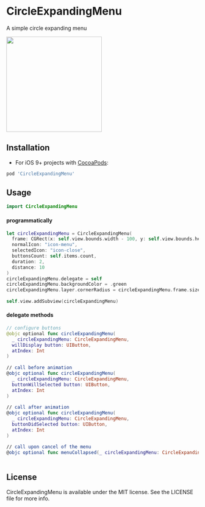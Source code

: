 # CircleExpandingMenu
A simple circle expanding menu

<img src="https://user-images.githubusercontent.com/20268356/31155418-15035f16-a87c-11e7-8662-718fc9aa299a.gif" width="250">

## Installation

- For iOS 9+ projects with [CocoaPods](http://cocoapods.org):
```ruby
pod 'CircleExpandingMenu'
```

## Usage

```swift
import CircleExpandingMenu
```

#### programmatically
```swift
let circleExpandingMenu = CircleExpandingMenu(
  frame: CGRect(x: self.view.bounds.width - 100, y: self.view.bounds.height - 100, width: 50, height: 50),
  normalIcon: "icon-menu",
  selectedIcon: "icon-close",
  buttonsCount: self.items.count,
  duration: 2,
  distance: 10
)
circleExpandingMenu.delegate = self
circleExpandingMenu.backgroundColor = .green
circleExpandingMenu.layer.cornerRadius = circleExpandingMenu.frame.size.width / 2
    
self.view.addSubview(circleExpandingMenu)
```
#### delegate methods
```swift
// configure buttons
@objc optional func circleExpandingMenu(
  _ circleExpandingMenu: CircleExpandingMenu,
  willDisplay button: UIButton, 
  atIndex: Int
)
  
// call before animation
@objc optional func circleExpandingMenu(
  _ circleExpandingMenu: CircleExpandingMenu,
  buttonWillSelected button: UIButton,
  atIndex: Int
)
  
// call after animation
@objc optional func circleExpandingMenu(
  _ circleExpandingMenu: CircleExpandingMenu, 
  buttonDidSelected button: UIButton, 
  atIndex: Int
)
  
// call upon cancel of the menu
@objc optional func menuCollapsed(_ circleExpandingMenu: CircleExpandingMenu)
  
```

## License
CircleExpandingMenu is available under the MIT license. See the LICENSE file for more info.
